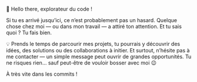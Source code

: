 🚀 Hello there, explorateur du code !

Si tu es arrivé jusqu’ici, ce n’est probablement pas un hasard.
Quelque chose chez moi — ou dans mon travail — a attiré ton attention. Et tu sais quoi ? Tu fais bien.

💡 Prends le temps de parcourir mes projets, tu pourrais y découvrir des idées, des solutions ou des collaborations à initier.
Et surtout, n’hésite pas à me contacter — un simple message peut ouvrir de grandes opportunités.
Tu ne risques rien… sauf peut-être de vouloir bosser avec moi 😉

À très vite dans les commits !